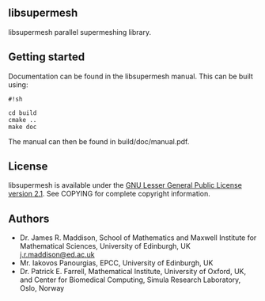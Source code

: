 ## libsupermesh ##

libsupermesh parallel supermeshing library.

## Getting started ##

Documentation can be found in the libsupermesh manual. This can be built using:

```
#!sh

cd build
cmake ..
make doc
```

The manual can then be found in build/doc/manual.pdf.

## License ##

libsupermesh is available under the [GNU Lesser General Public License version 2.1](http://www.gnu.org/licenses/old-licenses/lgpl-2.1.en.html). See COPYING for complete copyright information.

## Authors ##

* Dr. James R. Maddison, School of Mathematics and Maxwell Institute for Mathematical Sciences, University of Edinburgh, UK [j.r.maddison@ed.ac.uk](mailto:j.r.maddison@ed.ac.uk)
* Mr. Iakovos Panourgias, EPCC, University of Edinburgh, UK
* Dr. Patrick E. Farrell, Mathematical Institute, University of Oxford, UK,
  and Center for Biomedical Computing, Simula Research Laboratory, Oslo, Norway
